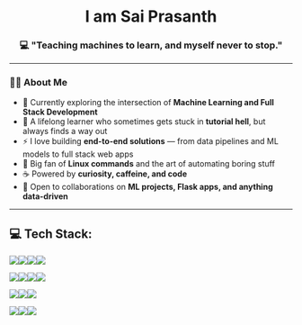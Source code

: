 <h1 align="center">I am Sai Prasanth</h1>
<h3 align="center">💻 "Teaching machines to learn, and myself never to stop."</h3>

---
### 👨‍💻 About Me  

- 🔭 Currently exploring the intersection of **Machine Learning and Full Stack Development**  
- 🌱 A lifelong learner who sometimes gets stuck in **tutorial hell**, but always finds a way out  
- ⚡ I love building **end-to-end solutions** — from data pipelines and ML models to full stack web apps  
- 🐧 Big fan of **Linux commands** and the art of automating boring stuff  
- ☕ Powered by **curiosity, caffeine, and code**  
- 👯 Open to collaborations on **ML projects, Flask apps, and anything data-driven**  
---
<h2 >💻 Tech Stack:</h2>
<p align="left">
  <img src="https://img.shields.io/badge/python-3670A0?style=for-the-badge&logo=python&logoColor=ffdd54"/><img src="https://img.shields.io/badge/java-%23ED8B00.svg?style=for-the-badge&logo=java&logoColor=white"/><img src="https://img.shields.io/badge/mysql-%2300f.svg?style=for-the-badge&logo=mysql&logoColor=white"/><img src="https://img.shields.io/badge/Linux-%23FCC624.svg?style=for-the-badge&logo=linux&logoColor=black"/>
</p>

<p align="left">
  <img src="https://img.shields.io/badge/scikit--learn-%23F7931E.svg?style=for-the-badge&logo=scikit-learn&logoColor=white"/><img src="https://img.shields.io/badge/pandas-%23150458.svg?style=for-the-badge&logo=pandas&logoColor=white"/><img src="https://img.shields.io/badge/numpy-%23013243.svg?style=for-the-badge&logo=numpy&logoColor=white"/><img src="https://img.shields.io/badge/SciPy-%230C55A5.svg?style=for-the-badge&logo=scipy&logoColor=white"/>
</p>

<p align="left">
  <img src="https://img.shields.io/badge/html5-%23E34F26.svg?style=for-the-badge&logo=html5&logoColor=white"/><img src="https://img.shields.io/badge/css3-%231572B6.svg?style=for-the-badge&logo=css3&logoColor=white"/><img src="https://img.shields.io/badge/javascript-%23323330.svg?style=for-the-badge&logo=javascript&logoColor=%23F7DF1E"/>
</p>

<p align="left">
  <img src="https://img.shields.io/badge/flask-%23000.svg?style=for-the-badge&logo=flask&logoColor=white"/><img src="https://img.shields.io/badge/SQLAlchemy-%23D71F00.svg?style=for-the-badge&logo=sqlalchemy&logoColor=white"/><img src="https://img.shields.io/badge/vue.js-%2335495e.svg?style=for-the-badge&logo=vuedotjs&logoColor=%234FC08D"/>
</p>
